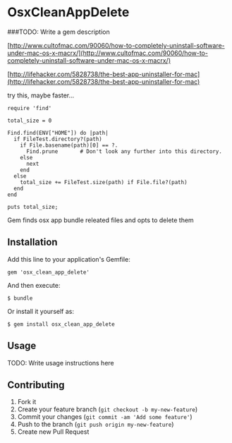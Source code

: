 # OsxCleanAppDelete

###TODO: Write a gem description

[http://www.cultofmac.com/90060/how-to-completely-uninstall-software-under-mac-os-x-macrx/](http://www.cultofmac.com/90060/how-to-completely-uninstall-software-under-mac-os-x-macrx/)

[http://lifehacker.com/5828738/the-best-app-uninstaller-for-mac](http://lifehacker.com/5828738/the-best-app-uninstaller-for-mac)

try this, maybe faster...

```
require 'find'

total_size = 0

Find.find(ENV["HOME"]) do |path|
  if FileTest.directory?(path)
    if File.basename(path)[0] == ?.
      Find.prune       # Don't look any further into this directory.
    else
      next
    end
  else
    total_size += FileTest.size(path) if File.file?(path)
  end
end

puts total_size;
```

Gem finds osx app bundle releated files and opts to delete them

## Installation

Add this line to your application's Gemfile:

    gem 'osx_clean_app_delete'

And then execute:

    $ bundle

Or install it yourself as:

    $ gem install osx_clean_app_delete

## Usage

TODO: Write usage instructions here

## Contributing

1. Fork it
2. Create your feature branch (`git checkout -b my-new-feature`)
3. Commit your changes (`git commit -am 'Add some feature'`)
4. Push to the branch (`git push origin my-new-feature`)
5. Create new Pull Request
